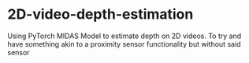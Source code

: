 # 2D-video-depth-estimation
 Using PyTorch MIDAS Model to estimate depth on 2D videos. To try and have something akin to a proximity sensor functionality but without said sensor
